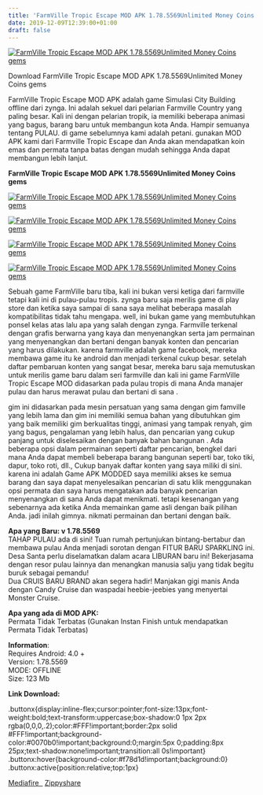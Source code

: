 ```yaml
---
title: 'FarmVille Tropic Escape MOD APK 1.78.5569Unlimited Money Coins gems'
date: 2019-12-09T12:39:00+01:00
draft: false
---
```


[![FarmVille Tropic Escape MOD APK 1.78.5569Unlimited Money Coins gems](https://1.bp.blogspot.com/-7SNbt8JdnQ8/Xe4wlm6-yhI/AAAAAAAABnw/UNlYrFGIJl4mPtApFZlsoWh4Gjf833KNwCLcBGAsYHQ/s320/farmville-tropic-escape-mod-picsay.jpg "FarmVille Tropic Escape MOD APK 1.78.5569Unlimited Money Coins gems")](https://1.bp.blogspot.com/-7SNbt8JdnQ8/Xe4wlm6-yhI/AAAAAAAABnw/UNlYrFGIJl4mPtApFZlsoWh4Gjf833KNwCLcBGAsYHQ/s1600/farmville-tropic-escape-mod-picsay.jpg)

Download FarmVille Tropic Escape MOD APK 1.78.5569Unlimited Money Coins gems

  
FarmVille Tropic Escape MOD APK adalah game Simulasi City Building offline dari zynga. Ini adalah sekuel dari pelarian Farmville Country yang paling besar. Kali ini dengan pelarian tropik, ia memiliki beberapa animasi yang bagus, barang baru untuk membangun kota Anda. Hampir semuanya tentang PULAU. di game sebelumnya kami adalah petani. gunakan MOD APK kami dari Farmville Tropic Escape dan Anda akan mendapatkan koin emas dan permata tanpa batas dengan mudah sehingga Anda dapat membangun lebih lanjut.  
  
**FarmVille Tropic Escape MOD APK 1.78.5569Unlimited Money Coins gems**  
  

[![FarmVille Tropic Escape MOD APK 1.78.5569Unlimited Money Coins gems](https://1.bp.blogspot.com/-hOO7mRew-fc/Xe4xCVQyvJI/AAAAAAAABn4/99dpmNNwn8YnC6gDatVd9HjgR8daGWvrQCLcBGAsYHQ/s320/farmville-tropic-escape-mod-apk.jpg "FarmVille Tropic Escape MOD APK 1.78.5569Unlimited Money Coins gems")](https://1.bp.blogspot.com/-hOO7mRew-fc/Xe4xCVQyvJI/AAAAAAAABn4/99dpmNNwn8YnC6gDatVd9HjgR8daGWvrQCLcBGAsYHQ/s1600/farmville-tropic-escape-mod-apk.jpg)

  

[![FarmVille Tropic Escape MOD APK 1.78.5569Unlimited Money Coins gems](https://1.bp.blogspot.com/-FVt0hYvufjw/Xe4xF164oeI/AAAAAAAABn8/QkT-18pPbfwEbMpRJ2H9uI_-y2xUEbNVACLcBGAsYHQ/s320/farmville-island-apk-unlimited-gems.jpg "FarmVille Tropic Escape MOD APK 1.78.5569Unlimited Money Coins gems")](https://1.bp.blogspot.com/-FVt0hYvufjw/Xe4xF164oeI/AAAAAAAABn8/QkT-18pPbfwEbMpRJ2H9uI_-y2xUEbNVACLcBGAsYHQ/s1600/farmville-island-apk-unlimited-gems.jpg)

  

[![FarmVille Tropic Escape MOD APK 1.78.5569Unlimited Money Coins gems](https://1.bp.blogspot.com/-eQw3ojyhPhs/Xe4xLIrWOnI/AAAAAAAABoA/sB6jamzDnz82XzvPqyCP3X13Q-3qJTaFACLcBGAsYHQ/s320/farmville-country-escape-mod-apk.jpg "FarmVille Tropic Escape MOD APK 1.78.5569Unlimited Money Coins gems")](https://1.bp.blogspot.com/-eQw3ojyhPhs/Xe4xLIrWOnI/AAAAAAAABoA/sB6jamzDnz82XzvPqyCP3X13Q-3qJTaFACLcBGAsYHQ/s1600/farmville-country-escape-mod-apk.jpg)

  

[![FarmVille Tropic Escape MOD APK 1.78.5569Unlimited Money Coins gems](https://1.bp.blogspot.com/-qktD6yMCvLQ/Xe4xPMSuc8I/AAAAAAAABoE/fjbcahNlN-4i_802OaUbo73Dsx2vwK6CACLcBGAsYHQ/s320/farmville-apk-islands-modded-hack.jpg "FarmVille Tropic Escape MOD APK 1.78.5569Unlimited Money Coins gems")](https://1.bp.blogspot.com/-qktD6yMCvLQ/Xe4xPMSuc8I/AAAAAAAABoE/fjbcahNlN-4i_802OaUbo73Dsx2vwK6CACLcBGAsYHQ/s1600/farmville-apk-islands-modded-hack.jpg)

  
Sebuah game FarmVille baru tiba, kali ini bukan versi ketiga dari farmville tetapi kali ini di pulau-pulau tropis. zynga baru saja merilis game di play store dan ketika saya sampai di sana saya melihat beberapa masalah kompatibilitas tidak tahu mengapa. well, ini bukan game yang membutuhkan ponsel kelas atas lalu apa yang salah dengan zynga. Farmville terkenal dengan grafis berwarna yang kaya dan menyenangkan serta jam permainan yang menyenangkan dan bertani dengan banyak konten dan pencarian yang harus dilakukan. karena farmville adalah game facebook, mereka membawa game itu ke android dan menjadi terkenal cukup besar. setelah daftar pembaruan konten yang sangat besar, mereka baru saja memutuskan untuk merilis game baru dalam seri farmville dan kali ini game FarmVille Tropic Escape MOD didasarkan pada pulau tropis di mana Anda manajer pulau dan harus merawat pulau dan bertani di sana .  
  
gim ini didasarkan pada mesin persatuan yang sama dengan gim famville yang lebih lama dan gim ini memiliki semua bahan yang dibutuhkan gim yang baik memiliki gim berkualitas tinggi, animasi yang tampak renyah, gim yang bagus, pengalaman yang lebih halus, dan pencarian yang cukup panjang untuk diselesaikan dengan banyak bahan bangunan . Ada beberapa opsi dalam permainan seperti daftar pencarian, bengkel dari mana Anda dapat membeli beberapa barang bangunan seperti bar, toko tiki, dapur, toko roti, dll., Cukup banyak daftar konten yang saya miliki di sini. karena ini adalah Game APK MODDED saya memiliki akses ke semua barang dan saya dapat menyelesaikan pencarian di satu klik menggunakan opsi permata dan saya harus mengatakan ada banyak pencarian menyenangkan di sana Anda dapat menikmati. tetapi kesenangan yang sebenarnya ada ketika Anda memainkan game asli dengan baik pilihan Anda. jadi inilah gimnya. nikmati permainan dan bertani dengan baik.  
  
**Apa yang Baru: v 1.78.5569**  
TAHAP PULAU ada di sini! Tuan rumah pertunjukan bintang-bertabur dan membawa pulau Anda menjadi sorotan dengan FITUR BARU SPARKLING ini.  
Desa Santa perlu diselamatkan dalam acara LIBURAN baru ini! Bekerjasama dengan resor pulau lainnya dan menangkan manusia salju yang tidak begitu buruk sebagai pemandu!  
Dua CRUIS BARU BRAND akan segera hadir! Manjakan gigi manis Anda dengan Candy Cruise dan waspadai heebie-jeebies yang menyertai Monster Cruise.  
  
**Apa yang ada di MOD APK:**  
Permata Tidak Terbatas (Gunakan Instan Finish untuk mendapatkan Permata Tidak Terbatas)  
  
**Information**:  
Requires Android: 4.0 +  
Version: 1.78.5569  
MODE: OFFLINE  
Size: 123 Mb  
  
**Link Download:**

.buttonx{display:inline-flex;cursor:pointer;font-size:13px;font-weight:bold;text-transform:uppercase;box-shadow:0 1px 2px rgba(0,0,0,.2);color:#FFF!important;border:2px solid #FFF!important;background-color:#0070b0!important;background:0;margin:5px 0;padding:8px 25px;text-shadow:none!important;transition:all 0s!important} .buttonx:hover{background-color:#f78d1d!important;background:0} .buttonx:active{position:relative;top:1px}

[Mediafire  ](https://gammersid.blogspot.com/2019/11/what-happen-aya-naon.html#?o=de676f59dd66e99af9a33efda46684b0b3db22f6ddb2e9f01ce2c9ee79c2f98ca98d210d875cfe529a4351966d9747671bf45c87f21c179cd96494486d170022e1138d369fb47868b870b7c0680d8fcc59e7d9caf92907f501a562037722634a576db7ebd8c4ec8b476ae5b258717a9a567da5a90da010ce) [Zippyshare](https://gammersid.blogspot.com/2019/11/what-happen-aya-naon.html#?o=a06357e758876073b7e7ae2a067f4c88fd1de7107687a3e0e99e6e1316f92fdc976e005d3ee3b1ba4ddf66f2421199f31d800dcd500a0d500207f3e1aa112c0c8828ed430d954c04)